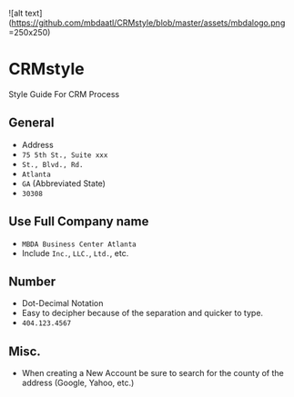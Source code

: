 ![alt text](https://github.com/mbdaatl/CRMstyle/blob/master/assets/mbdalogo.png =250x250) 
# CRMstyle
Style Guide For CRM Process

## General 
- Address 
 - `75 5th St., Suite xxx`
 - `St., Blvd., Rd.`
 - `Atlanta`
 - `GA` (Abbreviated State)
 - `30308`
 
## Use Full Company name
- `MBDA Business Center Atlanta`
- Include `Inc.`, `LLC.`, `Ltd.`, etc.

## Number
- Dot-Decimal Notation 
 - Easy to decipher because of the separation and quicker to type. 
- `404.123.4567`

## Misc.
- When creating a New Account be sure to search for the county of the address (Google, Yahoo, etc.)
